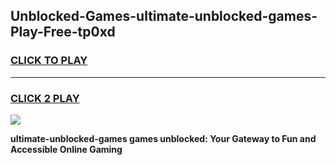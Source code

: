 
## Unblocked-Games-ultimate-unblocked-games-Play-Free-tp0xd
<h3>
<a href="https://premium76.site?title=ultimate-unblocked-games&ref=23A">CLICK TO PLAY</a></h3>
<hr>

<h3>
<a href="https://premium76.site?title=ultimate-unblocked-games&ref=23A">CLICK 2 PLAY</a>
  
</h3>

<a href="https://premium76.site?title=ultimate-unblocked-games&ref=23A"><img src="https://clearcache.store/games.png"></a>


**ultimate-unblocked-games games unblocked: Your Gateway to Fun and Accessible Online Gaming**
